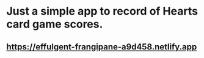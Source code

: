 # Just a simple app to record of Hearts card game scores.

## https://effulgent-frangipane-a9d458.netlify.app
